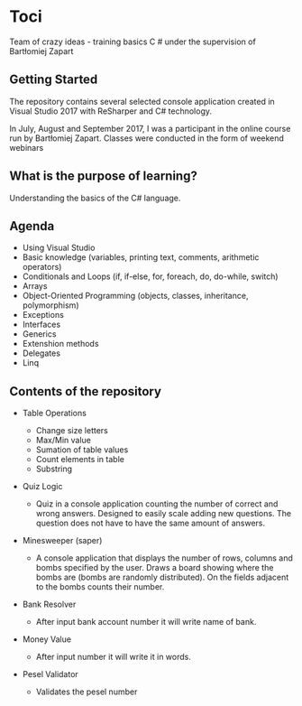 # Toci
Team of crazy ideas - training basics  C # under the supervision of Bartłomiej Zapart
## Getting Started
The repository contains several selected console application created in Visual Studio 2017 with ReSharper and C# technology.

In July, August and September 2017, I was a participant in the online course run by Bartłomiej Zapart. Classes were conducted in the form of weekend webinars

## What is the purpose of learning?

Understanding the basics of the C# language.

## Agenda

* Using Visual Studio
* Basic knowledge (variables, printing text, comments, arithmetic operators)
* Conditionals and Loops (if, if-else, for, foreach, do, do-while, switch)
* Arrays
* Object-Oriented Programming (objects, classes, inheritance, polymorphism)
* Exceptions
* Interfaces 
* Generics
* Extenshion methods
* Delegates
* Linq

## Contents of the repository

* Table Operations

  * Change size letters 
  * Max/Min value
  * Sumation of table values
  * Count elements in table
  * Substring
  
* Quiz Logic
  * Quiz in a console application counting the number of correct and wrong answers. Designed to easily scale adding new questions. The question does not have to have the same amount of answers.

* Minesweeper (saper)
  * A console application that displays the number of rows, columns and bombs specified by the user. Draws a board showing where the bombs are (bombs are randomly distributed). On the fields adjacent to the bombs counts their number.
  
* Bank Resolver
  * After input bank account number it will write name of bank.
  
* Money Value 
  * After input number it will write it in words.
  
* Pesel Validator
  * Validates the pesel number
